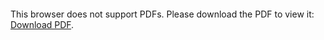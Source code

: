 <object data="christ-in-song/CIS1908pdfs/393.pdf" type="application/pdf" width="100%" height="1024px">
    <embed src="christ-in-song/CIS1908pdfs/393.pdf">
        <p>This browser does not support PDFs. Please download the PDF to view it: <a href="christ-in-song/CIS1908pdfs/393.pdf">Download PDF</a>.</p>
    </embed>
</object>
